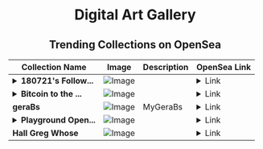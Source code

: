 <div align="center">

# Digital Art Gallery

## Trending Collections on OpenSea

| Collection Name                       | Image                                                                                     | Description                       | OpenSea Link                                                                                          |
|---------------------------------------|-------------------------------------------------------------------------------------------|-----------------------------------|--------------------------------------------------------------------------------------------------------|
| **<details><summary>180721's Follow...</summary>180721's Follower</details>** | ![Image](https://i.seadn.io/s/raw/files/19f9f090920392cc3650cbdf4361755b.png?w=500&auto=format?w=200&auto=format) |  | <details><summary>Link</summary>[180721's Follower](https://opensea.io/collection/180721-s-follower)</details> |
| **<details><summary>Bitcoin to the ...</summary>Bitcoin to the sky</details>** | ![Image](https://i.seadn.io/s/raw/files/8e6e0a53c9318e08f35297209e73f9fc.png?w=500&auto=format?w=200&auto=format) |  | <details><summary>Link</summary>[Bitcoin to the sky](https://opensea.io/collection/bitcoin-to-the-sky)</details> |
| **geraBs** | ![Image](https://i.seadn.io/s/raw/files/283846e16887d6548c507dd5bbc9fb06.jpg?w=500&auto=format?w=200&auto=format) | MyGeraBs | <details><summary>Link</summary>[geraBs](https://opensea.io/collection/gerabs)</details> |
| **<details><summary>Playground Open...</summary>Playground Open Ticketing Ecosystem Event 11449</details>** | ![Image](https://i.seadn.io/s/raw/files/ad4b567b5e819f5eb9dc8588aeb6896f.png?w=500&auto=format?w=200&auto=format) |  | <details><summary>Link</summary>[Playground Open Ticketing Ecosystem Event 11449](https://opensea.io/collection/playground-open-ticketing-ecosystem-event-11449)</details> |
| **Hall Greg Whose** | ![Image](https://i.seadn.io/s/raw/files/a49730587044e6ccd552ffc7ec8f78c4.jpg?w=500&auto=format?w=200&auto=format) |  | <details><summary>Link</summary>[Hall Greg Whose](https://opensea.io/collection/hall-greg-whose)</details> |

</div>
